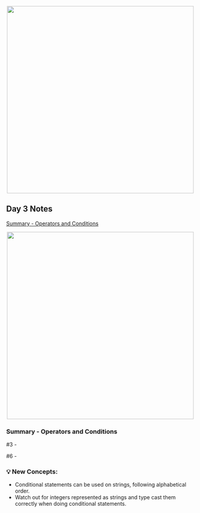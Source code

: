 <p align="center"><img src="https://github.com/neilhiddink/100DaysOfSwift/blob/master/00.%20Resources/banner.png" width="500"></p>

## Day 3 Notes

[Summary - Operators and Conditions](https://youtu.be/Hhnx3i0o1_c)

<p align="center"><img src="" width="500"></p>

### Summary - Operators and Conditions

#3 - 

#6 - 


### 💡 New Concepts:
- Conditional statements can be used on strings, following alphabetical order.
- Watch out for integers represented as strings and type cast them correctly when doing conditional statements.
